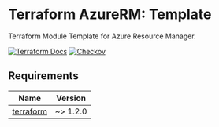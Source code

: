 <!-- BEGIN_TF_DOCS -->
# Terraform AzureRM: Template

Terraform Module Template for Azure Resource Manager.

[![Terraform Docs](https://github.com/fr-platform/terraform-azurerm-template/actions/workflows/terraform-docs.yml/badge.svg)](https://github.com/fr-platform/terraform-azurerm-template/actions/workflows/terraform-docs.yml)
[![Checkov](https://github.com/fr-platform/terraform-azurerm-template/actions/workflows/checkov.yml/badge.svg)](https://github.com/fr-platform/terraform-azurerm-template/actions/workflows/checkov.yml)

## Requirements

| Name | Version |
|------|---------|
| <a name="requirement_terraform"></a> [terraform](#requirement\_terraform) | ~> 1.2.0 |
<!-- END_TF_DOCS -->